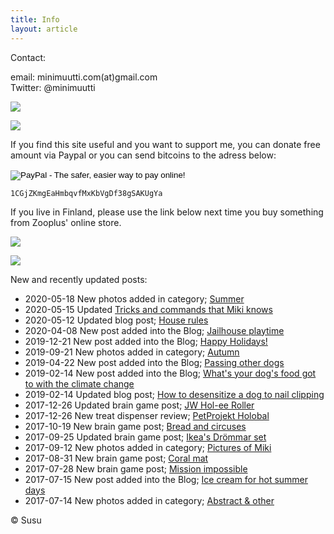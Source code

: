 ```yaml
---
title: Info
layout: article
---
```


Contact:

email: minimuutti.com(at)gmail.com<br/>
Twitter: @minimuutti

[![](https://dl.dropboxusercontent.com/sh/ea1wtnz7z734o12/AADN3gQnG6WMsOFYQTpumxJda/muut/Twitter%20logo_40.jpg)](https://twitter.com/minimuutti)

![](https://lh3.googleusercontent.com/rUi_U-5Iu5bgA0h60ykYVrw8kV3k10DMccmLkt_t2Vs=w245)

If you find this site useful and you want to support me, you can donate free amount via Paypal or you can send bitcoins to the adress below:

<p>
<form action="https://www.paypal.com/cgi-bin/webscr" method="post" target="_top">
<input type="hidden" name="cmd" value="_s-xclick">
<input type="hidden" name="hosted_button_id" value="YSDQ9E3APZA84">
<input type="image" src="https://www.paypalobjects.com/en_US/i/btn/btn_donateCC_LG.gif" border="0" name="submit" alt="PayPal - The safer, easier way to pay online!">
<img alt="" border="0" src="https://www.paypalobjects.com/en_US/i/scr/pixel.gif" width="1" height="1">
</form>
</p>

	1CGjZKmgEaHmbqvfMxKbVgDf38gSAKUgYa


If you live in Finland, please use the link below next time you buy something from Zooplus' online store.

![](https://dl.dropboxusercontent.com/sh/ea1wtnz7z734o12/AACCzL-JjXAN7IzVNYX9e1iCa/muut/minimute_.jpg)

[![](https://lh3.googleusercontent.com/MKwfsbFq7uu2wQQcpBMKzbeTWG_X6GHIw91FFzQ2LGw=w447)](http://clk.tradedoubler.com/click?p(210840)a(2526211)g(19927404)url(http://www.zooplus.fi/))

New and recently updated posts:

* 2020-05-18 New photos added in category; [Summer](/en/photography/finnish-nature/summer/)
* 2020-05-15 Updated [Tricks and commands that Miki knows](/en/tricks/tricks-and-cues-that-Miki-knows/)
* 2020-05-12 Updated blog post; [House rules](/en/blog/house-rules/)
* 2020-04-08 New post added into the Blog; [Jailhouse playtime](/en/blog/jailhouse-playtime/)
* 2019-12-21 New post added into the Blog; [Happy Holidays!](/en/blog/happy-holidays/)
* 2019-09-21 New photos added in category; [Autumn](/en/photography/finnish-nature/autumn/)
* 2019-04-22 New post added into the Blog; [Passing other dogs](/en/blog/passing-other-dogs/)
* 2019-02-14 New post added into the Blog; [What's your dog's food got to with the climate change](/en/blog/whats-your-dogs-food-got-to-with-the-climate-change)
* 2019-02-14 Updated blog post; [How to desensitize a dog to nail clipping](/en/blog/how-to-desensitize-a-dog-to-nail-clipping/)
* 2017-12-26 Updated brain game post; [JW Hol-ee Roller](/en/brain-games/jw-hol-ee-roller/)
* 2017-12-26 New treat dispenser review; [PetProjekt Holobal](/en/treat-dispensers/petprojekt-holobal/)
* 2017-10-19 New brain game post; [Bread and circuses](/en/brain-games/bread-and-circuses/)
* 2017-09-25 Updated brain game post; [Ikea's Drömmar set](/en/brain-games/ikeas-drommar-set/)
* 2017-09-12 New photos added in category; [Pictures of Miki](/en/photography/pictures-of-miki/)
* 2017-08-31 New brain game post; [Coral mat](/en/brain-games/coral-mat/)
* 2017-07-28 New brain game post; [Mission impossible](/en/brain-games/mission-impossible/)
* 2017-07-15 New post added into the Blog; [Ice cream for hot summer days](/en/blog/ice-cream-for-hot-summer-days/)
* 2017-07-14 New photos added in category; [Abstract & other](/en/photography/abstract-other/)


© Susu
